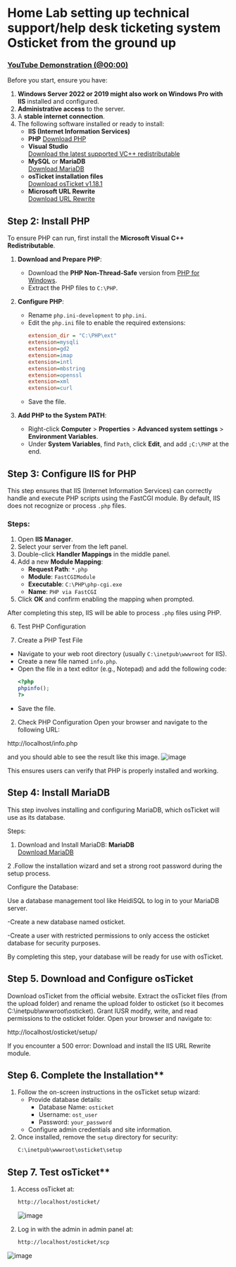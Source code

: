 <h1>Home Lab setting up technical support/help desk ticketing system Osticket from the ground up </h1>


  ### [YouTube Demonstration (@00:00)](https://www.youtube.com/watch?v=HWbCt6swSu8)


Before you start, ensure you have:

1. **Windows Server 2022 or 2019 might also work on Windows Pro with IIS** installed and configured.
2. **Administrative access** to the server.
3. A **stable internet connection**.
4. The following software installed or ready to install:
   - **IIS (Internet Information Services)**
   - **PHP** [Download PHP](https://windows.php.net/download#php-8.4)
   - **Visual Studio**  
     [Download the latest supported VC++ redistributable](https://learn.microsoft.com/en-us/cpp/windows/latest-supported-vc-redist?view=msvc-170#visual-studio-2015-2017-2019-and-2022)
   - **MySQL** or **MariaDB**  
     [Download MariaDB](https://mariadb.org/download/?t=mariadb&p=mariadb&r=11.6.2&os=windows&cpu=x86_64&pkg=msi&mirror=acorn)
   - **osTicket installation files**  
     [Download osTicket v1.18.1](https://github.com/osTicket/osTicket/releases/tag/v1.18.1)
   - **Microsoft URL Rewrite**  
     [Download URL Rewrite](https://www.iis.net/downloads/microsoft/url-rewrite)

## Step 2: Install PHP
To ensure PHP can run, first install the **Microsoft Visual C++ Redistributable**.

1. **Download and Prepare PHP**:
   - Download the **PHP Non-Thread-Safe** version from [PHP for Windows](https://windows.php.net/download#php-8.4).
   - Extract the PHP files to `C:\PHP`.

2. **Configure PHP**:
   - Rename `php.ini-development` to `php.ini`.
   - Edit the `php.ini` file to enable the required extensions:
     ```ini
     extension_dir = "C:\PHP\ext"
     extension=mysqli
     extension=gd2
     extension=imap
     extension=intl
     extension=mbstring
     extension=openssl
     extension=xml
     extension=curl
     ```
   - Save the file.

3. **Add PHP to the System PATH**:
   - Right-click **Computer** > **Properties** > **Advanced system settings** > **Environment Variables**.
   - Under **System Variables**, find `Path`, click **Edit**, and add `;C:\PHP` at the end.

## Step 3: Configure IIS for PHP

This step ensures that IIS (Internet Information Services) can correctly handle and execute PHP scripts using the FastCGI module. By default, IIS does not recognize or process `.php` files.

### Steps:
1. Open **IIS Manager**.
2. Select your server from the left panel.
3. Double-click **Handler Mappings** in the middle panel.
4. Add a new **Module Mapping**:
   - **Request Path**: `*.php`
   - **Module**: `FastCGIModule`
   - **Executable**: `C:\PHP\php-cgi.exe`
   - **Name**: `PHP via FastCGI`
5. Click **OK** and confirm enabling the mapping when prompted.

After completing this step, IIS will be able to process `.php` files using PHP.

6. Test PHP Configuration

 1. Create a PHP Test File
- Navigate to your web root directory (usually `C:\inetpub\wwwroot` for IIS).
- Create a new file named `info.php`.
- Open the file in a text editor (e.g., Notepad) and add the following code:
  ```php
  <?php
  phpinfo();
  ?>
- Save the file.
2. Check PHP Configuration
Open your browser and navigate to the following URL:

http://localhost/info.php


and you should able to see the result like this image.
![image](https://github.com/user-attachments/assets/a6d0af54-be69-424c-abfe-3f1b4e5c2088)


This ensures users can verify that PHP is properly installed and working.
## Step 4: Install MariaDB

This step involves installing and configuring MariaDB, which osTicket will use as its database.

Steps:

1. Download and Install MariaDB:
**MariaDB**  
     [Download MariaDB](https://mariadb.org/download/?t=mariadb&p=mariadb&r=11.6.2&os=windows&cpu=x86_64&pkg=msi&mirror=acorn)

2 .Follow the installation wizard and set a strong root password during the setup process.

Configure the Database:

Use a database management tool like HeidiSQL to log in to your MariaDB server.

  -Create a new database named osticket.

  -Create a user with restricted permissions to only access the osticket database for security purposes.

By completing this step, your database will be ready for use with osTicket.

## Step 5. Download and Configure osTicket

Download osTicket from the official website.
Extract the osTicket files (from the upload folder) and rename the upload folder to osticket (so it becomes C:\inetpub\wwwroot\osticket).
Grant IUSR modify, write, and read permissions to the osticket folder.
Open your browser and navigate to:

http://localhost/osticket/setup/

If you encounter a 500 error:
Download and install the IIS URL Rewrite module.

## Step 6. Complete the Installation**
   1. Follow the on-screen instructions in the osTicket setup wizard:
      - Provide database details:
         - Database Name: `osticket`
         - Username: `ost_user`
         - Password: `your_password`
      - Configure admin credentials and site information.
   2. Once installed, remove the `setup` directory for security:
      ```bash
      C:\inetpub\wwwroot\osticket\setup
      ```

## Step 7. Test osTicket**
   1. Access osTicket at:
      ```bash
      http://localhost/osticket/
      ```
      ![image](https://github.com/user-attachments/assets/e512b371-2714-47c4-8048-f4bc6ce6573f)

   2. Log in with the admin in admin panel at:
      ```bash
      http://localhost/osticket/scp

      ```

   ![image](https://github.com/user-attachments/assets/e512b371-2714-47c4-8048-f4bc6ce6573f)
